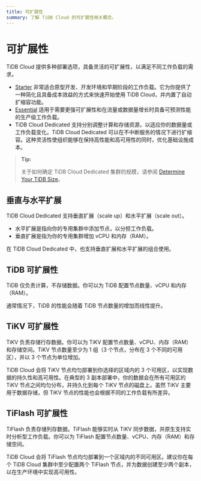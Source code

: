 ```yaml
---
title: 可扩展性
summary: 了解 TiDB Cloud 的可扩展性相关概念。
---
```


# 可扩展性

TiDB Cloud 提供多种部署选项，具备灵活的可扩展性，以满足不同工作负载的需求。

- [Starter](/tidb-cloud/select-cluster-tier.md#tidb-cloud-serverless) 非常适合原型开发、开发环境和早期阶段的工作负载。它为你提供了一种简化且具备成本效益的方式来快速开始使用 TiDB Cloud，并内置了自动扩缩容功能。
- [Essential](/tidb-cloud/select-cluster-tier.md#essential) 适用于需要更强可扩展性和在流量或数据量增长时具备可预测性能的生产级工作负载。
- TiDB Cloud Dedicated 支持分别调整计算和存储资源，以适应你的数据量或工作负载变化。TiDB Cloud Dedicated 可以在不中断服务的情况下进行扩缩容。这种灵活性使组织能够在保持高性能和高可用性的同时，优化基础设施成本。

> **Tip:**
>
> 关于如何确定 TiDB Cloud Dedicated 集群的规模，请参阅 [Determine Your TiDB Size](/tidb-cloud/size-your-cluster.md)。

## 垂直与水平扩展

TiDB Cloud Dedicated 支持垂直扩展（scale up）和水平扩展（scale out）。

- 水平扩展是指向你的专用集群中添加节点，以分担工作负载。
- 垂直扩展是指为你的专用集群增加 vCPU 和内存（RAM）。

在 TiDB Cloud Dedicated 中，也支持垂直扩展和水平扩展的组合使用。

## TiDB 可扩展性

TiDB 仅负责计算，不存储数据。你可以为 TiDB 配置节点数量、vCPU 和内存（RAM）。

通常情况下，TiDB 的性能会随着 TiDB 节点数量的增加而线性提升。

## TiKV 可扩展性

TiKV 负责存储行存数据。你可以为 TiKV 配置节点数量、vCPU、内存（RAM）和存储空间。TiKV 节点数量至少为 1 组（3 个节点，分布在 3 个不同的可用区），并以 3 个节点为单位增加。

TiDB Cloud 会将 TiKV 节点均匀部署到你选择的区域内的 3 个可用区，以实现数据的持久性和高可用性。在典型的 3 副本部署中，你的数据会在所有可用区的 TiKV 节点之间均匀分布，并持久化到每个 TiKV 节点的磁盘上。虽然 TiKV 主要用于数据存储，但 TiKV 节点的性能也会根据不同的工作负载有所差异。

## TiFlash 可扩展性

TiFlash 负责存储列存数据。TiFlash 能够实时从 TiKV 同步数据，并原生支持实时分析型工作负载。你可以为 TiFlash 配置节点数量、vCPU、内存（RAM）和存储空间。

TiDB Cloud 会将 TiFlash 节点均匀部署到一个区域内的不同可用区。建议你在每个 TiDB Cloud 集群中至少配置两个 TiFlash 节点，并为数据创建至少两个副本，以在生产环境中实现高可用性。